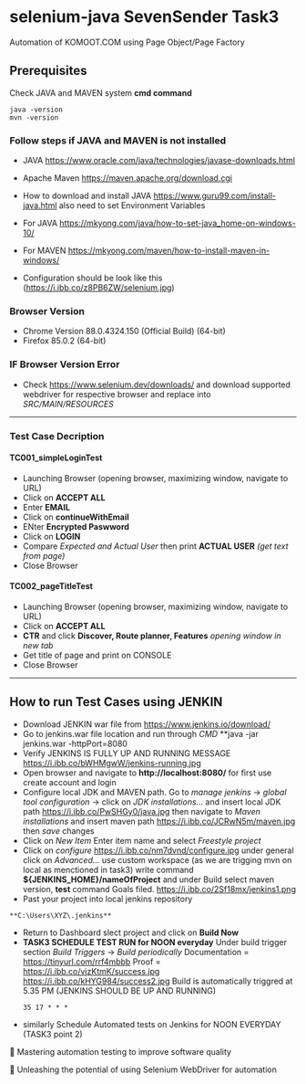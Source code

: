 # selenium-java SevenSender Task3
Automation of KOMOOT.COM using Page Object/Page Factory 

## Prerequisites 
   Check JAVA and MAVEN system **cmd command**
   ```
   java -version  
   mvn -version
   ```
### Follow steps if JAVA and MAVEN is not installed   
  - JAVA https://www.oracle.com/java/technologies/javase-downloads.html
  - Apache Maven https://maven.apache.org/download.cgi
   
  - How to download and install JAVA https://www.guru99.com/install-java.html
    also need to set Environment Variables 
  - For JAVA https://mkyong.com/java/how-to-set-java_home-on-windows-10/
  - For MAVEN https://mkyong.com/maven/how-to-install-maven-in-windows/
  - Configuration should be look like this (https://i.ibb.co/z8PB6ZW/selenium.jpg)
    
### Browser Version 
- Chrome Version 88.0.4324.150 (Official Build) (64-bit)
- Firefox 85.0.2 (64-bit)

### IF Browser Version Error 
- Check https://www.selenium.dev/downloads/ and download supported webdriver for respective browser 
  and replace into *SRC/MAIN/RESOURCES*

-------------------------------------------------------------------------------------------------------------------------------------------------

### Test Case Decription
#### TC001_simpleLoginTest
- Launching Browser (opening browser, maximizing window, navigate to URL)
- Click on **ACCEPT ALL**
- Enter **EMAIL**
- Click on **continueWithEmail**
- ENter **Encrypted Paswword** 
- Click on **LOGIN**
- Compare *Expected and Actual User* then print **ACTUAL USER** *(get text from page)*
- Close Browser

#### TC002_pageTitleTest
- Launching Browser (opening browser, maximizing window, navigate to URL)
- Click on **ACCEPT ALL**
- **CTR** and click **Discover, Route planner, Features** *opening window in new tab*
- Get title of page and print on CONSOLE
- Close Browser

-----------------------------------------------------------------------------------------------------------------------------------------------------

## How to run Test Cases using JENKIN
- Download JENKIN war file from https://www.jenkins.io/download/
- Go to jenkins.war file location and run through *CMD* **java -jar jenkins.war -httpPort=8080
- Verify JENKINS IS FULLY UP AND RUNNING MESSAGE https://i.ibb.co/bWHMgwW/jenkins-running.jpg
- Open browser and navigate to **http://localhost:8080/** for first use create account and login
- Configure local JDK and MAVEN path. Go to *manage jenkins* -> *global tool configuration* -> click on *JDK installations...* and insert local JDK path https://i.ibb.co/PwSHGy0/java.jpg then navigate to *Maven installations* and insert maven path https://i.ibb.co/JCRwN5m/maven.jpg then *save* changes
- Click on *New Item* Enter item name and select *Freestyle project*
- Click on *configure* https://i.ibb.co/nm7dvnd/configure.jpg under general click on *Advanced...* use custom workspace (as we are trigging mvn on local as menctioned in task3) write command **${JENKINS_HOME}/nameOfProject** and under Build select maven version, **test** command Goals filed. https://i.ibb.co/2Sf18mx/jenkins1.png
- Past your project into local jenkins repository 
```
**C:\Users\XYZ\.jenkins**
```
- Return to Dashboard slect project and click on **Build Now**
- **TASK3 SCHEDULE TEST RUN for NOON everyday** Under build trigger section *Build Triggers* -> *Build periodically* Documentation = https://tinyurl.com/rrf4mbbb Proof = https://i.ibb.co/vjzKtmK/success.jpg https://i.ibb.co/kHYG984/success2.jpg Build is automatically triggred at 5.35 PM (JENKINS SHOULD BE UP AND RUNNING)
	```
	35 17 * * * 
	```
- similarly Schedule Automated tests on Jenkins for NOON EVERYDAY (TASK3 point 2)
 


💪 Mastering automation testing to improve software quality

🚀 Unleashing the potential of using Selenium WebDriver for automation

